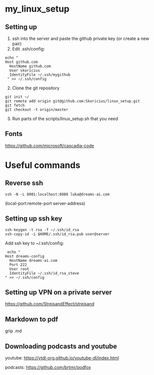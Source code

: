 # my_linux_setup

## Setting up
1) ssh into the server and paste the github private key (or create a new pair)
2) Edit .ssh/config:
```
echo "
Host github.com
  HostName github.com
  User skoricius
  IdentityFile ~/.ssh/mygithub
 " >> ~/.ssh/config
 ```
2) Clone the git repository
```
git init ~/
git remote add origin git@github.com:Skoricius/linux_setup.git
git fetch
git checkout -t origin/master
```
3) Run parts of the scripts/linux_setup.sh that you need


## Fonts
https://github.com/microsoft/cascadia-code

# Useful commands
## Reverse ssh
```
ssh -N -L 8001:localhost:8888 luka@dreams-ai.com
```

(local-port:remote-port server-address)

## Setting up ssh key
```
ssh-keygen -t rsa -f ~/.ssh/id_rsa
ssh-copy-id -i $HOME/.ssh/id_rsa.pub user@server
```
Add ssh key to ~/.ssh/config:
```
 echo "
Host dreams-config
  HostName dreams-ai.com
  Port 222
  User root
  IdentityFile ~/.ssh/id_rsa_steve
" >> ~/.ssh/config
```

## Setting up VPN on a private server
https://github.com/StreisandEffect/streisand

## Markdown to pdf
grip <filename>.md
  
## Downloading podcasts and youtube
youtube: https://ytdl-org.github.io/youtube-dl/index.html

podcasts: https://github.com/brtmr/podfox
